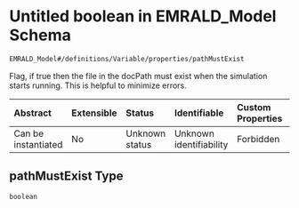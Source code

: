 # Untitled boolean in EMRALD_Model Schema

```txt
EMRALD_Model#/definitions/Variable/properties/pathMustExist
```

Flag, if true then the file in the docPath must exist when the simulation starts running. This is helpful to minimize errors.

| Abstract            | Extensible | Status         | Identifiable            | Custom Properties | Additional Properties | Access Restrictions | Defined In                                                                                                    |
| :------------------ | :--------- | :------------- | :---------------------- | :---------------- | :-------------------- | :------------------ | :------------------------------------------------------------------------------------------------------------ |
| Can be instantiated | No         | Unknown status | Unknown identifiability | Forbidden         | Allowed               | none                | [EMRALD_JsonSchemaV3_0.json*](../../../../../Emrald-UI/out/EMRALD_JsonSchemaV3_0.json "open original schema") |

## pathMustExist Type

`boolean`
